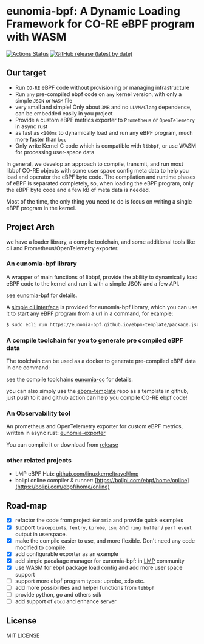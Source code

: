 # eunomia-bpf: A Dynamic Loading Framework for CO-RE eBPF program with WASM

[![Actions Status](https://github.com/eunomia-bpf/eunomia-bpf/workflows/Ubuntu/badge.svg)](https://github.com/eunomia-bpf/eunomia-bpf/actions)
[![GitHub release (latest by date)](https://img.shields.io/github/v/release/eunomia-bpf/eunomia-bpf)](https://github.com/eunomia-bpf/eunomia-bpf/releases)
<!-- [![codecov](https://codecov.io/gh/eunomia-bpf/eunomia-bpf/branch/master/graph/badge.svg)](https://codecov.io/gh/filipdutescu/modern-cpp-template) -->

## Our target

- Run `CO-RE` eBPF code without provisioning or managing infrastructure
- Run `any` pre-compiled ebpf code on `any` kernel version, with only a simple `JSON` or `WASM` file
- very small and simple! Only about `3MB` and no `LLVM/Clang` dependence, can be embedded easily in you project
- Provide a custom eBPF metrics exporter to `Prometheus` or `OpenTelemetry` in async rust
- as fast as `<100ms` to dynamically load and run any eBPF program, much more faster than `bcc`
- Only write Kernel C code which is compatible with `libbpf`, or use WASM for processing user-space data

In general, we develop an approach to compile, transmit, and run most libbpf CO-RE objects with some user space config meta data to help you load and operator the eBPF byte code. The compilation and runtime phases of eBPF is separated completely, so, when loading the eBPF program, only the eBPF byte code and a few kB of meta data is needed.

Most of the time, the only thing you need to do is focus on writing a single eBPF program in the kernel.

## Project Arch

we have a loader library, a compile toolchain, and some additional tools like cli and Prometheus/OpenTelemetry exporter.

### An eunomia-bpf library

A wrapper of main functions of libbpf, provide the ability to dynamically load eBPF code to the kernel and run it with a simple JSON and a few API.

see [eunomia-bpf](eunomia-bpf) for details.

A [simple cli interface](ecli) is provided for eunomia-bpf library, which you can use it to start any eBPF program from a url in a command, for example:

```bash
$ sudo ecli run https://eunomia-bpf.github.io/ebpm-template/package.json # simply run a pre-compiled ebpf code from a url
```

### A compile toolchain for you to generate pre compiled eBPF data

The toolchain can be used as a docker to generate pre-compiled eBPF data in one command:

see the compile toolchains [eunomia-cc](https://github.com/eunomia-bpf/eunomia-cc) for details.

you can also simply use the [ebpm-template](https://github.com/eunomia-bpf/ebpm-template) repo as a template in github, just push to it and github action can help you compile CO-RE ebpf code!

### An Observability tool

An prometheus and OpenTelemetry exporter for custom eBPF metrics, written in async rust: [eunomia-exporter](eunomia-exporter)

You can compile it or download from [release](https://github.com/eunomia-bpf/eunomia-bpf/releases/)

### other related projects

- LMP eBPF Hub: [github.com/linuxkerneltravel/lmp](https://github.com/linuxkerneltravel/lmp)
- bolipi online compiler & runner: [https://bolipi.com/ebpf/home/online](https://bolipi.com/ebpf/home/online)

## Road-map

- [X] refactor the code from project `Eunomia` and provide quick examples
- [X] support `tracepoints`, `fentry`, `kprobe`, `lsm`, and `ring buffer` / `perf event` output in userspace.
- [X] make the compile easier to use, and more flexible. Don't need any code modified to compile.
- [X] add configurable exporter as an example
- [X] add simple pacakage manager for eunomia-bpf: in [LMP](https://github.com/linuxkerneltravel/lmp) community
- [X] use WASM for ebpf package load config and add more user space support
- [ ] support more ebpf program types: uprobe, xdp etc.
- [ ] add more possibilities and helper functions from `libbpf`
- [ ] provide python, go and others sdk
- [ ] add support of `etcd` and enhance server

## License

MIT LICENSE
